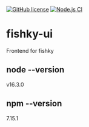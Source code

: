 [![GitHub license](https://img.shields.io/badge/license-MIT-blue.svg)](https://github.com/damianszwed/fishky-ui/blob/master/LICENSE)
[![Node.js CI](https://github.com/damianszwed/fishky-ui/actions/workflows/node.js.yml/badge.svg)](https://github.com/damianszwed/fishky-ui/actions/workflows/node.js.yml)

# fishky-ui
Frontend for fishky

## node --version
v16.3.0

## npm --version
7.15.1

